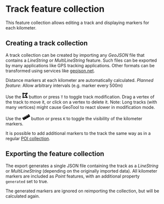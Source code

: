 # Track feature collection

This feature collection allows editing a track and displaying markers for each kilometer.

## Creating a track collection

A track collection can be created by importing any *GeoJSON* file that contains a *LineString*
or *MultiLineString* feature.
Such files can be exported by many applications like GPS tracking applications.
Other formats can be transformed using services like [geojson.net](https://geojson.net).

Distance markers at each kilometer are automatically calculated.
*Planned feature*: Allow arbitrary intervals (e.g. marker every 500m)

Use the <img src="icons/draw-polygon-solid.svg" height="20"/> button or press `T` to toggle
track modification. Drag a vertex of the track to move it, or click on a vertex to delete it.
Note: Long tracks (with many vertices) might cause GeoTool to react slower in modification mode.

Use the <img src="icons/ruler-solid.svg" height="20"/> button or press `K` to toggle the
visibility of the kilometer markers.

It is possible to add additional markers to the track the same way as in a regular
[POI collection](poi.md).

## Exporting the feature collection

The export generates a single JSON file containing the track as a *LineString* or
*MultiLineString* (depending on the originally imported data). All kilometer markers are
included as *Point* features, with an additional property `generated` set to true.

The generated markers are ignored on reimporting the collection, but will be calculated again.
